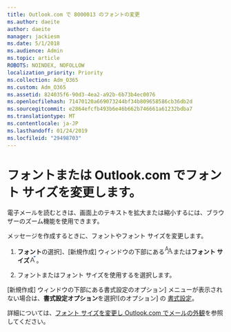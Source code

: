 ```yaml
---
title: Outlook.com で 8000013 のフォントの変更
ms.author: daeite
author: daeite
manager: jackiesm
ms.date: 5/1/2018
ms.audience: Admin
ms.topic: article
ROBOTS: NOINDEX, NOFOLLOW
localization_priority: Priority
ms.collection: Adm_O365
ms.custom: Adm_O365
ms.assetid: 824035f6-90d3-4ea2-a92b-6b73b4ec0076
ms.openlocfilehash: 71470120a669073244bf34b809658586cb36db2d
ms.sourcegitcommit: e2864efcfb493b6e46b662b746661a61232bdba7
ms.translationtype: MT
ms.contentlocale: ja-JP
ms.lasthandoff: 01/24/2019
ms.locfileid: "29498703"
---
```

# <a name="change-font-or-font-size-in-outlookcom"></a>フォントまたは Outlook.com でフォント サイズを変更します。

電子メールを読むときは、画面上のテキストを拡大または縮小するには、ブラウザーのズーム機能を使用できます。
  
メッセージを作成するときに、フォントやフォント サイズを変更します。
  
1. **フォント**の選択]、[新規作成] ウィンドウの下部にある![フォント](media/6d9372e0-cde5-49fc-a457-aafb62255163.png)または**フォント サイズ**![、フォント サイズのアイコン](media/9334f617-9593-4bd0-afb1-c53308ad7591.png)。
    
2. フォントまたはフォント サイズを使用するを選択します。
    
[新規作成] ウィンドウの下部にある書式設定のオプション] メニューが表示されない場合は、**書式設定オプション**を選択![のオプション] の [書式設定](media/13103798-e3ea-4069-a7a0-63f8903c8c3a.png)。
  
詳細については、[フォント サイズを変更し Outlook.com でメールの外観](https://go.microsoft.com/fwlink/p/?linkid=873130)を参照してください。
  

